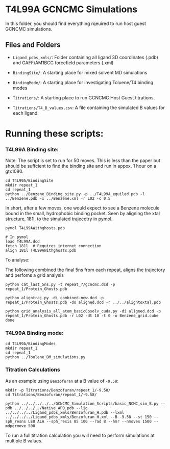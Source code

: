
# T4L99A GCNCMC Simulations

In this folder, you should find everything rqeuired to run host guest GCNCMC simulations.

## Files and Folders
- `Ligand_pdbs_xmls/`: Folder containing all ligand 3D coordinates (.pdb) and GAFF/AM1BCC forcefield parameters (.xml)
- `BindingSite/`: A starting place for mixed solvent MD simulations
- `BindingMode/`: A starting place for investigating Toluene/T4 binding modes

- `Titrations/`: A starting place to run GCNCMC Host Guest titrations.
- `Titrations/T4_B_values.csv`: A file containing the simulated B values for each ligand

# Running these scripts:

### T4L99A Binding site:

Note: The script is set to run for 50 moves. This is less than the paper but should be suffcient to find the binding site and run in appox. 1 hour on a gtx1080.

```
cd T4L99A/BindingSite
mkdir repeat_1
cd repeat_1
python ../Benzene_Binding_site.py -p ../T4L99A_equiled.pdb -l ../Benzene.pdb -x ../Benzene.xml -r L02 -c 0.5
```

In short, after a few moves, one would expect to see a Benzene molecule bound in the small, hydrophobic binding pocket. Seen by aligning the xtal structure, 181l, to the simulated trajecotry in pymol.

```
pymol T4L99AWithghosts.pdb

# In pymol
load T4L99A.dcd
fetch 181l  # Requires internet connection
align 181l T4L99AWithghosts.pdb
```

To analyse:

The following combined the final 5ns from each repeat, aligns the trajectory and perfoms a grid analysis

```
python cat_last_5ns.py -t repeat_?/gcncmc.dcd -p  repeat_1/Protein_Ghosts.pdb

python aligntraj.py -di combined-new.dcd -p  repeat_1/Protein_Ghosts.pdb -do aligned.dcd -r ../../aligntoxtal.pdb

python grid_analysis_all_atom_basicCosolv_cuda.py -di aligned.dcd -p repeat_1/Protein_Ghosts.pdb -r L02 -dt 10 -t 0 -o Benzene_grid.cube
done
```

### T4L99A Binding mode:
```
cd T4L99A/BindingModes
mkdir repeat_1
cd repeat_1
python ../Toulene_BM_simulations.py
```

### Titration Calculations
As an example using `Benzofuran` at a B value of `-9.58`:

```
mkdir -p Titrations/Benzofuran/repeat_1/-9.58/
cd Titrations/Benzofuran/repeat_1/-9.58/

python ../../../../../GCNCMC_Simulation_Scripts/basic_NCMC_sim_B.py --pdb ../../../../Native_APO.pdb --lig ../../../../Ligand_pdbs_xmls/Benzofuran_H.pdb --lxml ../../../../Ligand_pdbs_xmls/Benzofuran_H.xml --B -9.58 --st 150 --sph_resns LEU ALA --sph_resis 85 100 --rad 8 --hmr --nmoves 1500 --mdpermove 500
```

To run a full titration calculation you will need to perform simulations at multiple B values.

